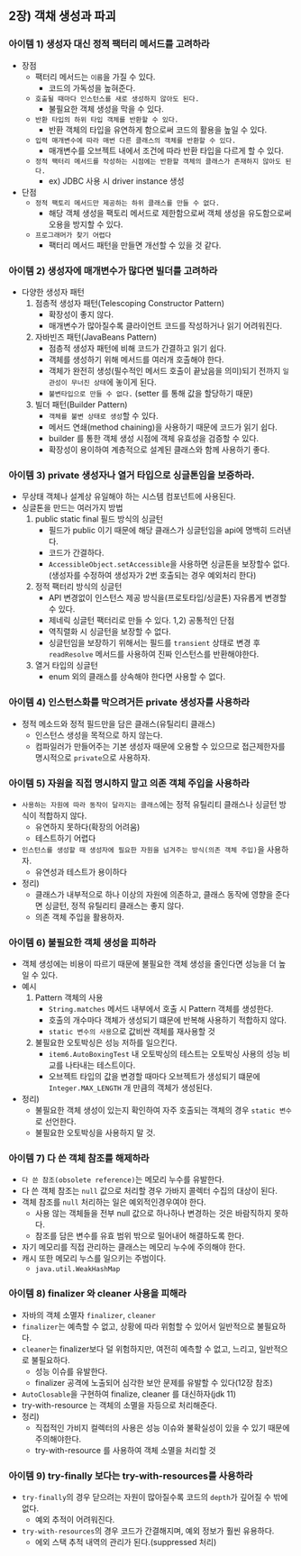 ## 2장) 객채 생성과 파괴
### 아이템 1) 생성자 대신 정적 팩터리 메서드를 고려하라
- 장점
  - 팩터리 메서드는 `이름`을 가질 수 있다. 
    - 코드의 가독성을 높혀준다.
  - `호출될 때마다 인스턴스를 새로 생성하지 않아도 된다.`
    - 불필요한 객체 생성을 막을 수 있다. 
  - `반환 타입의 하위 타입 객체를 반환할 수 있다.` 
    - 반환 객체의 타입을 유연하게 함으로써 코드의 활용을 높일 수 있다.
  - `입력 매개변수에 따라 매번 다른 클래스의 객체를 반환할 수 있다.` 
     - 매개변수를 오브젝트 내에서 조건에 따라 반환 타입을 다르게 할 수 있다.
  - `정적 팩터리 메서드를 작성하는 시점에는 반환할 객체의 클래스가 존재하지 않아도 된다.`
    - ex) JDBC 사용 시 driver instance 생성
- 단점 
  - `정적 팩토리 메서드만 제공하는 하위 클래스를 만들 수 없다.`
    - 해당 객체 생성을 팩토리 메서드로 제한함으로써 객체 생성을 유도함으로써 오용을 방지할 수 있다. 
  - `프로그래머가 찾기 어렵다`
    - 팩터리 메서드 패턴을 만들면 개선할 수 있을 것 같다.


### 아이템 2) 생성자에 매개변수가 많다면 빌더를 고려하라
- 다양한 생성자 패턴 
   1) 점층적 생성자 패턴(Telescoping Constructor Pattern)
       - 확장성이 좋지 않다.
       - 매개변수가 많아질수록 클라이언트 코드를 작성하거나 읽기 어려워진다.
   2) 자바빈즈 패턴(JavaBeans Pattern)
       - 점층적 생성자 패턴에 비해 코드가 간결하고 읽기 쉽다.
       - 객체를 생성하기 위해 메서드를 여러개 호출해야 한다.
       - 객체가 완전히 생성(필수적인 메서드 호출이 끝났음을 의미)되기 전까지 `일관성이 무너진 상태`에 놓이게 된다.
       - `불변타입으로 만들 수 없다.` (setter 를 통해 값을 할당하기 때문)
   3) 빌더 패턴(Builder Pattern)
       - `객체를 불변 상태로 생성`할 수 있다.
       - 메서드 연쇄(method chaining)을 사용하기 때문에 코드가 읽기 쉽다.
       - builder 를 통한 객체 생성 시점에 객체 유효성을 검증할 수 있다.
       - 확장성이 용이하여 계층적으로 설계된 클래스와 함께 사용하기 좋다.


### 아이템 3) private 생성자나 열거 타입으로 싱글톤임을 보증하라.
- 무상태 객체나 설계상 유일해야 하는 시스템 컴포넌트에 사용된다.
- 싱글톤을 만드는 여러가지 방법
   1) public static final 필드 방식의 싱글턴
       - 필드가 public 이기 때문에 해당 클래스가 싱글턴임을 api에 명백히 드러낸다.
       - 코드가 간결하다.
       - `AccessibleObject.setAccessible`을 사용하면 싱글톤을 보장할수 없다. (생성자를 수정하여 생성자가 2번 호출되는 경우 예외처리 한다)
   2) 정적 팩터리 방식의 싱글턴
       - API 변경없이 인스턴스 제공 방식을(프로토타입/싱글톤) 자유롭게 변경할 수 있다. 
       - 제네릭 싱글턴 팩터리로 만들 수 있다.
   1,2) 공통적인 단점 
       - 역직렬화 시 싱글턴을 보장할 수 없다.
       - 싱글턴임을 보장하기 위해서는 필드를 `transient` 상태로 변경 후 `readResolve` 메서드를 사용하여 진짜 인스턴스를 반환해야한다.
   3) 열거 타입의 싱글턴 
       - enum 외의 클래스를 상속해야 한다면 사용할 수 없다. 

### 아이템 4) 인스턴스화를 막으려거든 private 생성자를 사용하라
- 정적 메소드와 정적 필드만을 담은 클래스(유틸리티 클래스)
  - 인스턴스 생성을 목적으로 하지 않는다.
  - 컴파일러가 만들어주는 기본 생성자 때문에 오용할 수 있으므로 접근제한자를 명시적으로 `private`으로 사용하자.

### 아이템 5) 자원을 직접 명시하지 말고 의존 객체 주입을 사용하라
- `사용하는 자원에 따라 동작이 달라지는 클래스`에는 정적 유틸리티 클래스나 싱글턴 방식이 적합하지 않다.
  - 유연하지 못하다(확장의 어려움)
  - 테스트하기 어렵다
- `인스턴스를 생성할 때 생성자에 필요한 자원을 넘겨주는 방식(의존 객체 주입)`을 사용하자.
  - 유연성과 테스트가 용이하다
- 정리) 
  - 클래스가 내부적으로 하나 이상의 자원에 의존하고, 클래스 동작에 영향을 준다면 싱글턴, 정적 유틸리티 클래스는 좋지 않다.
  - 의존 객체 주입을 활용하자.

### 아이템 6) 불필요한 객체 생성을 피하라
- 객체 생성에는 비용이 따르기 때문에 불필요한 객체 생성을 줄인다면 성능을 더 높일 수 있다.
- 예시 
    1) Pattern 객체의 사용 
        - `String.matches` 메서드 내부에서 호출 시 Pattern 객체를 생성한다.
        - 호출의 개수마다 객체가 생성되기 떄문에 반복해 사용하기 적합하지 않다.
        - `static 변수의 사용`으로 값비싼 객체를 재사용할 것
    2) 불필요한 오토박싱은 성능 저하를 일으킨다. 
        - `item6.AutoBoxingTest` 내 오토박싱의 테스트는 오토박싱 사용의 성능 비교를 나타내는 테스트이다.
        - 오브젝트 타입의 값을 변경할 때마다 오브젝트가 생성되기 떄문에 `Integer.MAX_LENGTH` 개 만큼의 객체가 생성된다.
- 정리)
  - 불필요한 객체 생성이 있는지 확인하여 자주 호출되는 객체의 경우 `static 변수`로 선언한다.
  - 불필요한 오토박싱을 사용하지 말 것.

### 아이템 7) 다 쓴 객체 참조를 해제하라
- `다 쓴 참조(obsolete reference)`는 메모리 누수를 유발한다.
- 다 쓴 객체 참조는 `null` 값으로 처리할 경우 가바지 콜렉터 수집의 대상이 된다.
- 객체 참조를 `null` 처리하는 일은 예외적인경우여야 한다.
  - 사용 않는 객체들을 전부 null 값으로 하나하나 변경하는 것은 바람직하지 못하다.
  - 참조를 담은 변수를 유효 범위 밖으로 밀어내어 해결하도록 한다.
- 자기 메모리를 직접 관리하는 클래스는 메모리 누수에 주의해야 한다.
- 캐시 또한 메모리 누스를 일으키는 주범이다.
  - `java.util.WeakHashMap`


### 아이템 8) finalizer 와 cleaner 사용을 피해라
- 자바의 객체 소멸자 `finalizer`, `cleaner` 
- `finalizer`는 예측할 수 없고, 상황에 따라 위험할 수 있어서 일반적으로 불필요하다.
- `cleaner`는 finalizer보다 덜 위험하지만, 여전히 예측할 수 없고, 느리고, 일반적으로 불필요하다.
  - 성능 이슈를 유발한다.
  - finalizer 공격에 노출되어 심각한 보안 문제를 유발할 수 있다(12장 참조)
- `AutoClosable`을 구현하여 finalize, cleaner 를 대신하자(jdk 11)
- try-with-resource 는 객체의 소멸을 자등으로 처리해준다.
- 정리)
  - 직접적인 가비지 컬렉터의 사용은 성능 이슈와 불확실성이 있을 수 있기 때문에 주의해야한다.
  - try-with-resource 를 사용하여 객체 소멸을 처리할 것 


### 아이템 9) try-finally 보다는 try-with-resources를 사용하라 
- `try-finally`의 경우 닫으려는 자원이 많아질수록 코드의 `depth`가 깊어질 수 밖에 없다.
  - 예외 추적이 어려워진다. 
- `try-with-resources`의 경우 코드가 간결해지며, 예외 정보가 훨씬 유용하다.
  - 에외 스택 추적 내역의 관리가 된다.(suppressed 처리)
